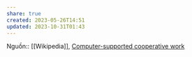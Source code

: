 ```yaml
---
share: true
created: 2023-05-26T14:51
updated: 2023-10-31T01:43
---
```

Nguồn:: [[Wikipedia]], [Computer-supported cooperative work](https://en.wikipedia.org/wiki/Computer-supported_cooperative_work#Standardization_in_information_infrastructure)
